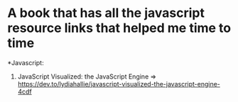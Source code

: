 # A book that has all the javascript resource links that helped me time to time

*Javascript: 

1. JavaScript Visualized: the JavaScript Engine => 
https://dev.to/lydiahallie/javascript-visualized-the-javascript-engine-4cdf
